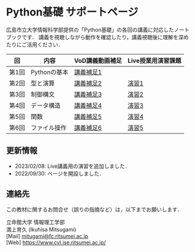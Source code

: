 # Python基礎 サポートページ

広島市立大学情報科学部提供の「Python基礎」の各回の講義に対応したノートブックです．
講義を視聴しながら動作を確認したり，講義視聴後に理解を深めたりにご活用ください．

| 回 | 内容 | VoD講義動画補足 | Live授業用演習課題  |
| ---- | ---- | ---- | ---- |
| 第1回 | Pythonの基本  | [講義補足1](https://github.com/mitsugami/python-basic/blob/main/practice01.ipynb) | |
| 第2回 | 型と演算  | [講義補足2](https://github.com/mitsugami/python-basic/blob/main/practice02.ipynb) | [演習1](https://github.com/mitsugami/python-basic/blob/main/exercise01.ipynb) |
| 第3回 | 制御構文  | [講義補足3](https://github.com/mitsugami/python-basic/blob/main/practice03.ipynb) | [演習2](https://github.com/mitsugami/python-basic/blob/main/exercise02.ipynb) |
| 第4回 | データ構造  | [講義補足4](https://github.com/mitsugami/python-basic/blob/main/practice04.ipynb) | [演習3](https://github.com/mitsugami/python-basic/blob/main/exercise03.ipynb) |
| 第5回 | 関数  | [講義補足5](https://github.com/mitsugami/python-basic/blob/main/practice05.ipynb) | [演習4](https://github.com/mitsugami/python-basic/blob/main/exercise04.ipynb) |
| 第6回 | ファイル操作  | [講義補足6](https://github.com/mitsugami/python-basic/blob/main/practice06.ipynb) | [演習5](https://github.com/mitsugami/python-basic/blob/main/exercise05.ipynb) |


## 更新情報

- 2023/02/08: Live講義用の演習を追加しました．
- 2022/09/30: ページを開設しました．



## 連絡先

この教材に関するお問合せ（誤りの指摘など）は，以下までお願いします．

立命館大学 情報理工学部<br>
満上育久 (Ikuhisa Mitsugami)<br>
[Mail] mitugami@fc.ritsumei.ac.jp<br>
[Web] https://www.cvl.ise.ritsumei.ac.jp/
